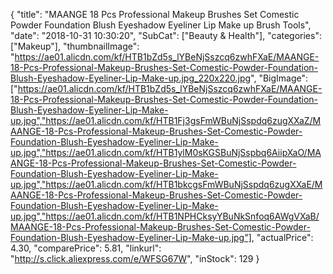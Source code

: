 {
	"title": "MAANGE 18 Pcs Professional  Makeup Brushes Set Comestic Powder Foundation Blush Eyeshadow Eyeliner Lip Make up Brush Tools",
	"date": "2018-10-31 10:30:20",
	"SubCat": ["Beauty & Health"],
	"categories": ["Makeup"],
	"thumbnailImage": "https://ae01.alicdn.com/kf/HTB1bZd5s_lYBeNjSszcq6zwhFXaE/MAANGE-18-Pcs-Professional-Makeup-Brushes-Set-Comestic-Powder-Foundation-Blush-Eyeshadow-Eyeliner-Lip-Make-up.jpg_220x220.jpg",
	"BigImage": ["https://ae01.alicdn.com/kf/HTB1bZd5s_lYBeNjSszcq6zwhFXaE/MAANGE-18-Pcs-Professional-Makeup-Brushes-Set-Comestic-Powder-Foundation-Blush-Eyeshadow-Eyeliner-Lip-Make-up.jpg","https://ae01.alicdn.com/kf/HTB1Fj3gsFmWBuNjSspdq6zugXXaZ/MAANGE-18-Pcs-Professional-Makeup-Brushes-Set-Comestic-Powder-Foundation-Blush-Eyeshadow-Eyeliner-Lip-Make-up.jpg","https://ae01.alicdn.com/kf/HTB1ylM0sKGSBuNjSspbq6AiipXaO/MAANGE-18-Pcs-Professional-Makeup-Brushes-Set-Comestic-Powder-Foundation-Blush-Eyeshadow-Eyeliner-Lip-Make-up.jpg","https://ae01.alicdn.com/kf/HTB1bkcgsFmWBuNjSspdq6zugXXaE/MAANGE-18-Pcs-Professional-Makeup-Brushes-Set-Comestic-Powder-Foundation-Blush-Eyeshadow-Eyeliner-Lip-Make-up.jpg","https://ae01.alicdn.com/kf/HTB1NPHCksyYBuNkSnfoq6AWgVXaB/MAANGE-18-Pcs-Professional-Makeup-Brushes-Set-Comestic-Powder-Foundation-Blush-Eyeshadow-Eyeliner-Lip-Make-up.jpg"],
	"actualPrice": 4.30,
	"comparePrice": 5.81,
	"linkurl": "http://s.click.aliexpress.com/e/WFSG67W",
	"inStock": 129
}

